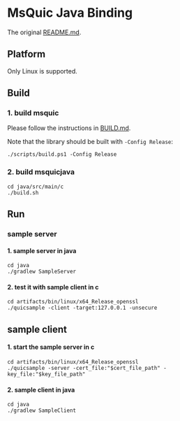 # MsQuic Java Binding

The original [README.md](https://github.com/wkgcass/msquic-java/blob/java/MSQUIC_README.md).

## Platform

Only Linux is supported.

## Build

### 1. build msquic

Please follow the instructions in [BUILD.md](https://github.com/wkgcass/msquic-java/blob/java/docs/BUILD.md).

Note that the library should be built with `-Config Release`:

```shell
./scripts/build.ps1 -Config Release
```

### 2. build msquicjava

```shell
cd java/src/main/c
./build.sh
```

## Run

### sample server

#### 1. sample server in java

```shell
cd java
./gradlew SampleServer
```

#### 2. test it with sample client in c

```shell
cd artifacts/bin/linux/x64_Release_openssl
./quicsample -client -target:127.0.0.1 -unsecure
```

## sample client

#### 1. start the sample server in c

```shell
cd artifacts/bin/linux/x64_Release_openssl
./quicsample -server -cert_file:"$cert_file_path" -key_file:"$key_file_path"
```

#### 2. sample client in java

```shell
cd java
./gradlew SampleClient
```
